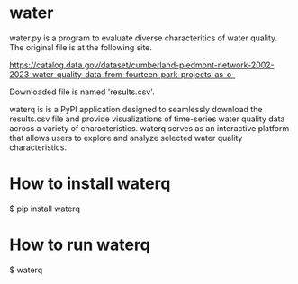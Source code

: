 # water

water.py is a program to evaluate diverse characteritics of water quality. The original file is at the following site.

https://catalog.data.gov/dataset/cumberland-piedmont-network-2002-2023-water-quality-data-from-fourteen-park-projects-as-o-

Downloaded file is named 'results.csv'.

waterq is is a PyPI application designed to seamlessly download the results.csv file and provide visualizations of time-series water quality data across a variety of characteristics. waterq serves as an interactive platform that allows users to explore and analyze selected water quality characteristics.

# How to install waterq

$ pip install waterq

# How to run waterq

$ waterq

